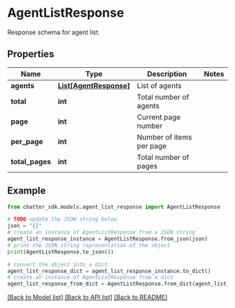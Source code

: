 # AgentListResponse

Response schema for agent list.

## Properties

Name | Type | Description | Notes
------------ | ------------- | ------------- | -------------
**agents** | [**List[AgentResponse]**](AgentResponse.md) | List of agents | 
**total** | **int** | Total number of agents | 
**page** | **int** | Current page number | 
**per_page** | **int** | Number of items per page | 
**total_pages** | **int** | Total number of pages | 

## Example

```python
from chatter_sdk.models.agent_list_response import AgentListResponse

# TODO update the JSON string below
json = "{}"
# create an instance of AgentListResponse from a JSON string
agent_list_response_instance = AgentListResponse.from_json(json)
# print the JSON string representation of the object
print(AgentListResponse.to_json())

# convert the object into a dict
agent_list_response_dict = agent_list_response_instance.to_dict()
# create an instance of AgentListResponse from a dict
agent_list_response_from_dict = AgentListResponse.from_dict(agent_list_response_dict)
```
[[Back to Model list]](../README.md#documentation-for-models) [[Back to API list]](../README.md#documentation-for-api-endpoints) [[Back to README]](../README.md)


